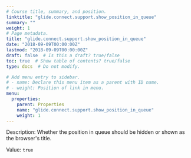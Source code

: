 ```yaml
---
# Course title, summary, and position.
linktitle: "glide.connect.support.show_position_in_queue"
summary: ""
weight: 1
# Page metadata.
title: "glide.connect.support.show_position_in_queue"
date: "2018-09-09T00:00:00Z"
lastmod: "2018-09-09T00:00:00Z"
draft: false  # Is this a draft? true/false
toc: true  # Show table of contents? true/false
type: docs  # Do not modify.

# Add menu entry to sidebar.
# - name: Declare this menu item as a parent with ID name.
# - weight: Position of link in menu.
menu:
  properties:
    parent: Properties
    name: "glide.connect.support.show_position_in_queue"
    weight: 1
---
```


Description: Whether the position in queue should be hidden or shown as the browser's title.


Value: `true`
